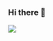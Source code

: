 ### Hi there 👋

[![](https://visitcount.itsvg.in/api?id=qtkittyy&label=Profile%20Views&color=11&icon=3&pretty=true)](https://visitcount.itsvg.in)

<!--
**qtkittyy/qtkittyy** is a ✨ _special_ ✨ repository because its `README.md` (this file) appears on your GitHub profile.

Here are some ideas to get you started:

- 🔭 I’m currently working on ...
- 🌱 I’m currently learning ...
- 👯 I’m looking to collaborate on ...
- 🤔 I’m looking for help with ...
- 💬 Ask me about ...
- 📫 How to reach me: ...
- 😄 Pronouns: ...
- ⚡ Fun fact: ...
-->
